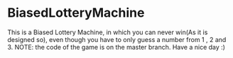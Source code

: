 # BiasedLotteryMachine
This is a Biased Lottery Machine, in which you can never win(As it is designed so), even though you have to only guess a number from 1 , 2 and 3.
NOTE: the code of the game is on the master branch. Have a nice day :)
